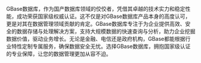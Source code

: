 GBase数据库，作为国产数据库领域的佼佼者，凭借其卓越的技术实力和稳定性能，成功荣获国家级权威认证。这不仅是对GBase数据库产品本身的高度认可，更是对其在数据管理领域贡献的肯定。GBase数据库专注于为企业提供高效、安全的数据存储与处理解决方案，支持大规模数据的快速查询与分析，助力企业挖掘数据价值，驱动业务增长。无论是金融、电信还是政府机构，GBase都能根据行业特性定制专属服务，确保数据安全无忧。选择GBase数据库，拥抱国家级认证的专业保障，让您的数据管理更加从容不迫。